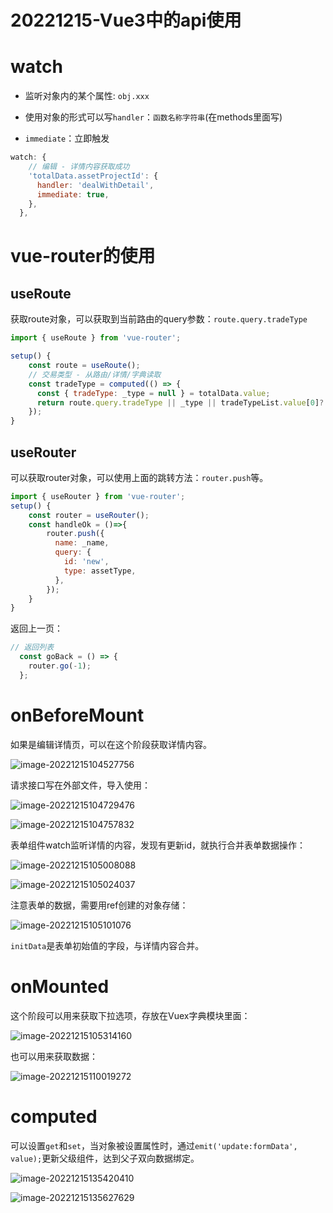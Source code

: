 # 20221215-Vue3中的api使用

# watch

- 监听对象内的某个属性: `obj.xxx`

- 使用对象的形式可以写`handler`：`函数名称字符串`(在methods里面写)
- `immediate`：立即触发

```js
watch: {
    // 编辑 - 详情内容获取成功
    'totalData.assetProjectId': {
      handler: 'dealWithDetail',
      immediate: true,
    },
  },
```

# vue-router的使用

## useRoute

获取route对象，可以获取到当前路由的query参数：`route.query.tradeType`

```js
import { useRoute } from 'vue-router';

setup() {
    const route = useRoute();
    // 交易类型 - 从路由/详情/字典读取
    const tradeType = computed(() => {
      const { tradeType: _type = null } = totalData.value;
      return route.query.tradeType || _type || tradeTypeList.value[0]?.itemCode || '';
    });
}
```

## useRouter

可以获取router对象，可以使用上面的跳转方法：`router.push`等。

```js
import { useRouter } from 'vue-router';
setup() {
	const router = useRouter();
    const handleOk = ()=>{
        router.push({
          name: _name,
          query: {
            id: 'new',
            type: assetType,
          },
        });
    }
}
```

返回上一页：

```js
// 返回列表
  const goBack = () => {
    router.go(-1);
  };
```



# onBeforeMount

如果是编辑详情页，可以在这个阶段获取详情内容。

![image-20221215104527756](https://f.pz.al/pzal/2022/12/15/d25004641602e.png)

请求接口写在外部文件，导入使用：

![image-20221215104729476](https://f.pz.al/pzal/2022/12/15/1650b64277844.png)

![image-20221215104757832](https://f.pz.al/pzal/2022/12/15/3df2476ce8e19.png)

表单组件watch监听详情的内容，发现有更新id，就执行合并表单数据操作：

![image-20221215105008088](https://f.pz.al/pzal/2022/12/15/4a55a0ba63068.png)

![image-20221215105024037](https://f.pz.al/pzal/2022/12/15/99e28f1b49660.png)

注意表单的数据，需要用ref创建的对象存储：

![image-20221215105101076](https://f.pz.al/pzal/2022/12/15/81238e7cd482f.png)

`initData`是表单初始值的字段，与详情内容合并。

# onMounted

这个阶段可以用来获取下拉选项，存放在Vuex字典模块里面：

![image-20221215105314160](https://f.pz.al/pzal/2022/12/15/4b2819879d5a3.png)

也可以用来获取数据：

![image-20221215110019272](https://f.pz.al/pzal/2022/12/15/1cfbc594e393b.png)

# computed

可以设置`get`和`set`，当对象被设置属性时，通过`emit('update:formData', value);`更新父级组件，达到父子双向数据绑定。

![image-20221215135420410](https://f.pz.al/pzal/2022/12/15/c3984f6870a06.png)

![image-20221215135627629](https://f.pz.al/pzal/2022/12/15/940f271e7c574.png)